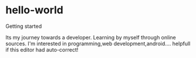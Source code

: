 # hello-world
Getting started

Its my journey towards a developer.
Learning by myself through online sources.
I'm interested in programming,web development,android....
helpfull if this editor had auto-correct!
